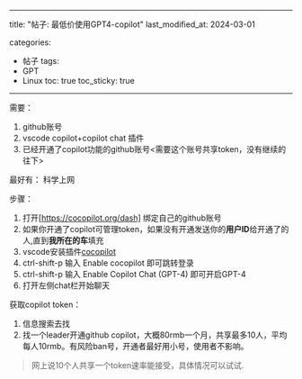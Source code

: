 ______________________________________________________________________

title: "帖子: 最低价使用GPT4-copilot"
last_modified_at: 2024-03-01

categories:

- 帖子
  tags:
- GPT
- Linux
  toc: true
  toc_sticky: true

______________________________________________________________________

需要：
1. github账号
2. vscode copilot+copilot chat 插件
3. 已经开通了copilot功能的github账号<需要这个账号共享token，没有继续的往下>

最好有：
科学上网

步骤：
1. 打开[https://cocopilot.org/dash] 绑定自己的github账号
2. 如果你开通了copilot可管理token，如果没有开通发送你的**用户ID**给开通了的人,直到**我所在的车**填充
3. vscode安装插件[cocopilot]( ../_links/cocopilot-0.0.6.vsix )
4. ctrl-shift-p 输入 Enable cocopilot 即可跳转登录
5. ctrl-shift-p 输入 Enable Copilot Chat (GPT-4) 即可开启GPT-4
6. 打开左侧chat栏开始聊天

获取copilot token：
1. 信息搜索去找
2. 找一个leader开通github copilot，大概80rmb一个月，共享最多10人，平均每人10rmb。有风险ban号，开通者最好用小号，使用者不影响。
> 网上说10个人共享一个token速率能接受，具体情况可以试试.


